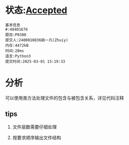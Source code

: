 # 状态:[Accepted](http://dsbpython.openjudge.cn/dspythonbook/solution/48401934/)
    基本信息
    #:48401676
    题目:P0380
    提交人:2400010836姚一凡(Zhuiy)
    内存:4472kB
    时间:28ms
    语言:Python3
    提交时间:2025-03-01 15:19:33

# 分析
可以使用类方法处理文件的包含与被包含关系，详见代码注释

## tips
1) 文件层数需要仔细处理

2) 按要求顺序输出文件结构

